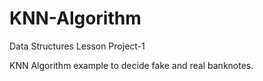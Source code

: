 # KNN-Algorithm
Data Structures Lesson Project-1

KNN Algorithm example to decide fake and real banknotes.
